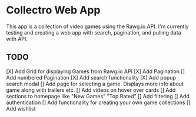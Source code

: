 # Collectro Web App

This app is a collection of video games using the Rawg.io API. I'm currently testing and creating a web app with search, pagination, and pulling data with API.

## TODO

[X] Add Grid for displaying Games from Rawg.io API
[X] Add Pagination
[] Add numbered Pagination
[X] Add search functionality
[X] Add popup search modal
[] Add page for selecting a game. Displays more info about game along with trailers etc.
[] Add videos on hover over cards
[] Add sections to homepage like "New Games" "Top Rated"
[] Add filtering
[] Add authentication
[] Add functionality for creating your own game collections
[] Add wishlist
